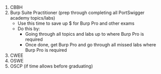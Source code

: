 1. CBBH 
2. Burp Suite Practitioner (prep through completing all PortSwigger academy topics/labs)
	- Use this time to save up $ for Burp Pro and other exams
	- Do this by:
		- Going through all topics and labs up to where Burp Pro is required
		- Once done, get Burp Pro and go through all missed labs where Burp Pro is required
3. CWEE
4. OSWE
5. OSCP (if time allows before graduating)